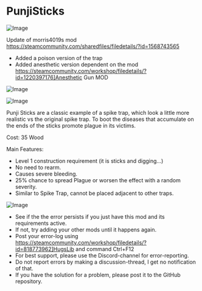 # PunjiSticks

![Image](https://i.imgur.com/buuPQel.png)

Update of morris4019s mod
https://steamcommunity.com/sharedfiles/filedetails/?id=1568743565

- Added a poison version of the trap
- Added anesthetic version dependent on the mod https://steamcommunity.com/workshop/filedetails/?id=1220397176]Anesthetic Gun MOD

![Image](https://i.imgur.com/pufA0kM.png)

	
![Image](https://i.imgur.com/Z4GOv8H.png)


Punji Sticks are a classic example of a spike trap, which look a little more realistic vs the original spike trap. To boot the diseases that accumulate on the ends of the sticks promote plague in its victims.

Cost: 35 Wood

Main Features:
- Level 1 construction requirement (it is sticks and digging...)
- No need to rearm.
- Causes severe bleeding.
- 25% chance to spread Plague or worsen the effect with a random severity.
- Similar to Spike Trap, cannot be placed adjacent to other traps.


![Image](https://i.imgur.com/PwoNOj4.png)



-  See if the the error persists if you just have this mod and its requirements active.
-  If not, try adding your other mods until it happens again.
-  Post your error-log using https://steamcommunity.com/workshop/filedetails/?id=818773962]HugsLib and command Ctrl+F12
-  For best support, please use the Discord-channel for error-reporting.
-  Do not report errors by making a discussion-thread, I get no notification of that.
-  If you have the solution for a problem, please post it to the GitHub repository.




